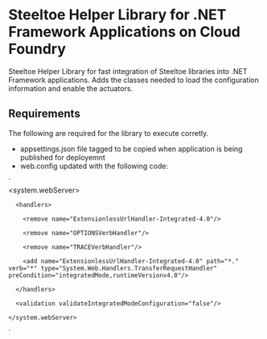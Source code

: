 # Steeltoe Helper Library for .NET Framework Applications on Cloud Foundry

Steeltoe Helper Library for fast integration of Steeltoe libraries into .NET Framework applications. Adds the classes needed to load the configuration information and enable the actuators. 

## Requirements
The following are required for the library to execute corretly.

- appsettings.json file tagged to be copied when application is being published for deployemnt
- web.config updated with the following code:

`  
    <system.webServer>

      <handlers>
    
        <remove name="ExtensionlessUrlHandler-Integrated-4.0"/>
      
        <remove name="OPTIONSVerbHandler"/>
      
        <remove name="TRACEVerbHandler"/>
      
        <add name="ExtensionlessUrlHandler-Integrated-4.0" path="*." verb="*" type="System.Web.Handlers.TransferRequestHandler" preCondition="integratedMode,runtimeVersionv4.0"/>
      
      </handlers>
    
      <validation validateIntegratedModeConfiguration="false"/>
    
    </system.webServer>
`
  
